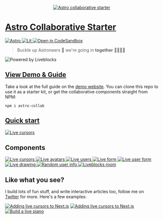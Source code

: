 <p align="center">
  <a href="https://liveblocks.io">
    <img src="https://astro-collaborative-starter.ctnicholas.dev/header.svg" alt="Astro collaborative starter" />
  </a>
</p>


# [Astro Collaborative Starter](https://astro-collaborative-starter.ctnicholas.dev)

<p>
  <a href="https://astro.build">
    <img src="https://img.shields.io/badge/astro-message?style=flat&logo=astro&color=FF5D01&logoColor=fff" alt="Astro" />
  </a>
  <a href="https://lit.dev">
    <img src="https://img.shields.io/badge/lit-message?style=flat&logo=lit&color=325CFF&logoColor=fff" alt="Lit" />
  </a>
  <a href="https://codesandbox.io/s/github/CTNicholas/astro-collaborative-starter">
    <img src="https://img.shields.io/badge/open%20in%20codesandbox-message?style=flat&logo=codesandbox&color=333&logoColor=fff" alt="Open in CodeSandbox" />
  </a>
</p>

> Buckle up Astroneers 🚀 we're going in **together** 👩‍🚀👨‍🚀

![Powered by Liveblocks](https://astro-collaborative-starter.ctnicholas.dev/poweredbyliveblocks.svg)


## [View Demo & Guide](https://astro-collaborative-starter.ctnicholas.dev/)

Take a look at the full guide on the [demo website](https://astro-collaborative-starter.ctnicholas.dev/). You can clone this repo to use it as a starter kit, or get the collaborative components straight from NPM:

```
npm i astro-collab
```

## [Quick start](https://astro-collaborative-starter.ctnicholas.dev/quick-start)
<a href="https://astro-collaborative-starter.ctnicholas.dev/quick-start">![Live cursors](https://astro-collaborative-starter.ctnicholas.dev/card-main.png)
</a>


## Components

<a href="https://astro-collaborative-starter.ctnicholas.dev/live-cursors">![Live cursors](https://astro-collaborative-starter.ctnicholas.dev/card-cursors-mini.png)
</a><a href="https://astro-collaborative-starter.ctnicholas.dev/live-avatars">![Live avatars](https://astro-collaborative-starter.ctnicholas.dev/card-avatars-mini.png)
</a><a href="https://astro-collaborative-starter.ctnicholas.dev/live-users">![Live users](https://astro-collaborative-starter.ctnicholas.dev/card-users-mini.png)
</a><a href="https://astro-collaborative-starter.ctnicholas.dev/live-form">![Live form](https://astro-collaborative-starter.ctnicholas.dev/card-form-mini.png)
</a><a href="https://astro-collaborative-starter.ctnicholas.dev/live-user-form">![Live user form](https://astro-collaborative-starter.ctnicholas.dev/card-user-form-mini.png)
</a><a href="https://astro-collaborative-starter.ctnicholas.dev/live-drawing">![Live drawing](https://astro-collaborative-starter.ctnicholas.dev/card-drawing-mini.png)
</a><a href="https://astro-collaborative-starter.ctnicholas.dev/random-user-info">![Random user info](https://astro-collaborative-starter.ctnicholas.dev/card-cursors-mini.png)
</a><a href="https://astro-collaborative-starter.ctnicholas.dev/liveblocks-room">![Liveblocks room](https://astro-collaborative-starter.ctnicholas.dev/card-liveblocks-mini.png)
</a>

## Like what you see?
I build lots of fun stuff, and write interactive articles too, follow me on [Twitter](https://twitter.com/ctnicholasdev) for more. Here's a few examples:

[![Adding live cursors to Next.js](https://pixelart.liveblocks.app/og-image.png)](https://pixelart.liveblocks.app)
[![Adding live cursors to Next.js](https://www.ctnicholas.dev/images/custom-thumbnails/live-cursors-with-liveblocks.png)](https://www.ctnicholas.dev/articles/live-cursors-with-liveblocks)
[![Build a live piano](https://livepiano.ctnicholas.dev/screenshot.png)](https://livepiano.ctnicholas.dev)
